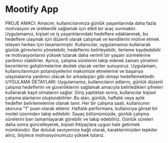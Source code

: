 # Mootify App
PROJE AMACI: Amacım, kullanıcılarımıza günlük yaşamlarında daha fazla motivasyon ve üretkenlik sağlamak için etkili bir araç sunmaktır. Uygulamamız, kişisel ve iş yaşantılarındaki hedeflere odaklanmak, bu hedeflere ulaşmak için düzenli olarak çalışmak ve kendilerini motive etmek isteyen herkes için tasarlanmıştır. Kullanıcılar, uygulamamızı kullanarak günlük görevlerini yönetebilir, hedeflerini belirleyebilir, ilerleme kaydedebilir ve motivasyonlarını yüksek tutarak daha verimli bir yaşam sürmelerine yardımcı olabilirler. Ayrıca, çalışma sürelerini takip ederek zaman yönetimi becerilerini geliştirmelerine destek olacak veriler sunuyoruz. Uygulamam, kullanıcılarımızın potansiyellerini maksimize etmelerine ve başarıya ulaşmalarına yardımcı olacak bir arkadaşları gibi olmayı hedeflemektedir.
UYGULAMA DETAYLARI: Uygulamamız, kullanıcıların adlarını, günlük düzenli çalışma hedeflerini ve güvenliklerini sağlamak amacıyla belirledikleri şifreleri kullanarak kayıt olmalarını sağlar. Giriş yaptıktan sonra, kullanıcılar kişisel çalışma alanlarını oluşturabilirler. Bu alan, günlük, haftalık veya aylık hedefler belirlemelerine olanak tanır. Her bir çalışma saati, kullanıcının skoruna "1" puan olarak eklenir. Haftalık performans, kullanıcıya görsel bir model üzerinden takip edilebilir. Sayaç bölümümüzde, günlük çalışma sürelerini barı tamamlayarak görebilir ve takip edebiliriz. Günlük süreleri daha sonra güncelleyerek, kişisel ihtiyaçlara uygun hale getirmek mümkündür. Bar doluluk seviyemize bağlı olarak, karakterimizden tepkiler alırız, böylece motivasyonumuzu yüksek tutarız.
